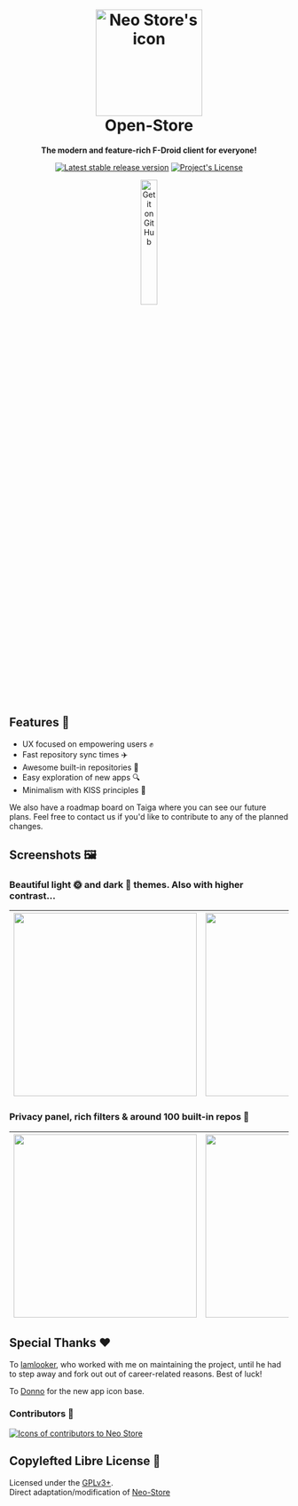 <h1 align="center">
  <img src="src/main/res/mipmap-xxxhdpi/ic_launcher_round.webp" alt="Neo Store's icon" width="192" height="192"/>
  <br>
  Open-Store
</h1>

<p align="center"><strong>The modern and feature-rich F-Droid client for everyone!</strong></p>

<div align="center">
  
[![Latest stable release version](https://img.shields.io/github/v/release/Sergey842248/Open-Store?style=flat&labelColor=AAFFAA&color=00AA44)](https://github.com/Sergey842248/Open-Store/releases/latest)
[![Project's License](https://img.shields.io/github/license/NeoApplications/Neo-Store?style=flat&labelColor=AAFFAA&color=00AA44)](./COPYING)

</div>

<div align="center">

[<img src="get_github.svg" alt="Get it on GitHub" width="24%" align="center">](https://github.com/NeoApplications/Neo-Store/releases)

</div>


## Features :abacus:

* UX focused on empowering users :fist:
* Fast repository sync times :airplane: 
* Awesome built-in repositories :toolbox:
* Easy exploration of new apps :mag:
* Minimalism with KISS principles :dart:

We also have a roadmap board on Taiga where you can see our future plans. Feel free to contact us if you'd like to contribute to any of the planned changes.

## Screenshots :framed_picture:

### Beautiful light :sun_with_face: and dark :new_moon_with_face: themes. Also with higher contrast…

| <img title="" src="metadata/en-US/images/phoneScreenshots/light.png" alt="" width="330" align="center"> | <img title="" src="metadata/en-US/images/phoneScreenshots/dark.png" alt="" width="330" align="center"> | <img title="" src="metadata/en-US/images/phoneScreenshots/black.png" alt="" width="330" align="center"> |
|:-------------------------------------------------------------------------------------------------------:|:------------------------------------------------------------------------------------------------------:|:--------------------------------------------------------------------------------------------------------:|

### Privacy panel, rich filters & around 100 built-in repos :toolbox:

| <img title="" src="metadata/en-US/images/phoneScreenshots/privacy_panel.png" alt="" width="330" align="center"> | <img title="" src="metadata/en-US/images/phoneScreenshots/filters.png" alt="" width="330" align="center"> | <img title="" src="metadata/en-US/images/phoneScreenshots/repos.png" alt="" width="330" align="center"> |
|:-----------------------------------------------------------------------------------------------------:|:--------------------------------------------------------------------------------------------------------:| -------------------------------------------------------------------------------------------------------:|

## Special Thanks :heart:

To [Iamlooker](https://github.com/Iamlooker), who worked with me on maintaining the project, until he had to step away and fork out out of career-related reasons. Best of luck!

To [Donno](https://github.com/Donnnno) for the new app icon base.

### Contributors :handshake:

<a href="https://github.com/NeoApplications/Neo-Store/graphs/contributors">
  <img src="https://contrib.rocks/image?repo=NeoApplications/Neo-Store"  alt="Icons of contributors to Neo Store"/>
</a>

## Copylefted Libre License :scroll:

Licensed under the [GPLv3+](/COPYING). \
Direct adaptation/modification of [Neo-Store](https://github.com/NeoApplications/Neo-Store)